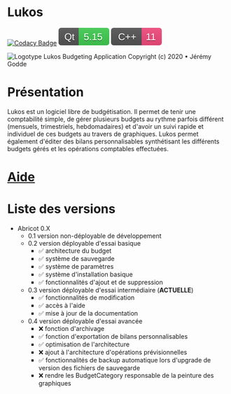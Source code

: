 # Lukos

[![Codacy Badge](https://api.codacy.com/project/badge/Grade/c4513632976540d08d71227e079a7c13)](https://app.codacy.com/manual/JeremyGodde/Lukos?utm_source=github.com&utm_medium=referral&utm_content=JeremyGodde/Lukos&utm_campaign=Badge_Grade_Settings)
![Qt 5.15](https://raw.githubusercontent.com/JeremyGodde/Lukos/18f2d0262fd0e98a3a7e3145ea6acde0345b7345/ressources/Qt%205.15.svg)
![C++11](https://raw.githubusercontent.com/JeremyGodde/Lukos/aad9cebc22c92de70795803e0385308529e2836c/ressources/C%2B%2B%2011.svg)

![Logotype](https://raw.githubusercontent.com/JeremyGodde/Lukos/master/ressources/logo.ico)
Lukos Budgeting Application
Copyright (c) 2020 • Jérémy Godde

# Présentation

Lukos est un logiciel libre de budgétisation. Il permet de tenir une comptabilité simple, de gérer plusieurs budgets au rythme parfois différent (mensuels, trimestriels, hebdomadaires) et d'avoir un suivi rapide et individuel de ces budgets au travers de graphiques. Lukos permet également d'éditer des bilans personnalisables synthétisant les différents budgets gérés et les opérations comptables effectuées.

# [Aide](https://github.com/JeremyGodde/Lukos/wiki)

# Liste des versions

  - Abricot 0.X
      - 0.1 version non-déployable de développement
      - 0.2 version déployable d'essai basique
          - :white_check_mark: architecture du budget
          - :white_check_mark: système de sauvegarde
          - :white_check_mark: système de paramètres
          - :white_check_mark: système d'installation basique
          - :white_check_mark: fonctionnalités d'ajout et de suppression
      - 0.3 version déployable d'essai intermédiaire (**ACTUELLE**)
          - :white_check_mark: fonctionnalités de modification
          - :white_check_mark: accès à l'aide
          - :white_check_mark: mise à jour de la documentation
      - 0.4 version déployable d'essai avancée
          - :x: fonction d'archivage
          - :white_check_mark: fonction d'exportation de bilans personnalisables
          - :white_check_mark: optimisation de l'architecture
          - :x: ajout à l'architecture d'opérations prévisionnelles
          - :white_check_mark: fonctionnalités de backup automatique lors d'upgrade de version des fichiers de sauvegarde
          - :x: rendre les BudgetCategory responsable de la peinture des graphiques
